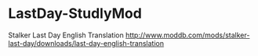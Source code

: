 # LastDay-StudlyMod

Stalker Last Day English Translation
http://www.moddb.com/mods/stalker-last-day/downloads/last-day-english-translation